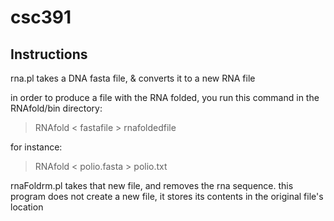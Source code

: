 # csc391

## Instructions
rna.pl takes a DNA fasta file, & converts it to a new RNA file

in order to produce a file with the RNA folded, you run this command in the RNAfold/bin directory:
> RNAfold < fastafile > rnafoldedfile

for instance:
> RNAfold < polio.fasta > polio.txt

rnaFoldrm.pl takes that new file, and removes the rna sequence. this program does not create a new file, it stores its contents in the original file's location 
